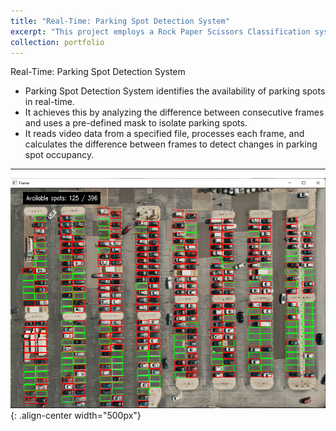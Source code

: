 ```yaml
---
title: "Real-Time: Parking Spot Detection System"
excerpt: "This project employs a Rock Paper Scissors Classification system by leveraging MobileNet V2, a powerful neural network architecture.<br/><img src='/images/parking_spot_detection.png' width='600'>"
collection: portfolio
---
```


Real-Time: Parking Spot Detection System

- Parking Spot Detection System identifies the availability of parking spots in real-time.
- It achieves this by analyzing the difference between consecutive frames and uses a pre-defined mask to isolate parking spots.
- It reads video data from a specified file, processes each frame, and calculates the difference between frames to detect changes in parking spot occupancy.

-------

![parking_spot](/images/parking_spot_detection.png){: .align-center width="500px"}